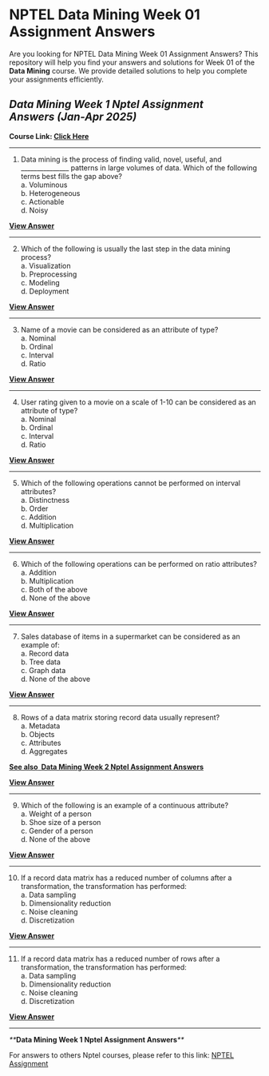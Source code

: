 # NPTEL Data Mining Week 01 Assignment Answers

Are you looking for NPTEL Data Mining Week 01 Assignment Answers? This repository will help you find your answers and solutions for Week 01 of the **Data Mining** course. We provide detailed solutions to help you complete your assignments efficiently.

## _Data Mining Week 1 Nptel Assignment Answers_ _(Jan-Apr 2025)_

**Course Link: [**Click Here**](https://onlinecourses.nptel.ac.in/noc25_cs19/course)**

***

1. Data mining is the process of finding valid, novel, useful, and \_\_\_\_\_\_\_\_\_\_\_\_\_\_\_ patterns in large volumes of data. Which of the following terms best fills the gap above?\
   a. Voluminous\
   b. Heterogeneous\
   c. Actionable\
   d. Noisy

**[**View Answer**](https://my.progiez.com/courses/data-mining-nptel-assignment-answers/)**

***

2. Which of the following is usually the last step in the data mining process?\
   a. Visualization\
   b. Preprocessing\
   c. Modeling\
   d. Deployment

**[**View Answer**](https://my.progiez.com/courses/data-mining-nptel-assignment-answers/)**

***

3. Name of a movie can be considered as an attribute of type?\
   a. Nominal\
   b. Ordinal\
   c. Interval\
   d. Ratio

**[**View Answer**](https://my.progiez.com/courses/data-mining-nptel-assignment-answers/)**

***

4. User rating given to a movie on a scale of 1-10 can be considered as an attribute of type?\
   a. Nominal\
   b. Ordinal\
   c. Interval\
   d. Ratio

**[**View Answer**](https://my.progiez.com/courses/data-mining-nptel-assignment-answers/)**

***

5. Which of the following operations cannot be performed on interval attributes?\
   a. Distinctness\
   b. Order\
   c. Addition\
   d. Multiplication

**[**View Answer**](https://my.progiez.com/courses/data-mining-nptel-assignment-answers/)**

***

6. Which of the following operations can be performed on ratio attributes?\
   a. Addition\
   b. Multiplication\
   c. Both of the above\
   d. None of the above

**[**View Answer**](https://my.progiez.com/courses/data-mining-nptel-assignment-answers/)**

***

7. Sales database of items in a supermarket can be considered as an example of:\
   a. Record data\
   b. Tree data\
   c. Graph data\
   d. None of the above

**[**View Answer**](https://my.progiez.com/courses/data-mining-nptel-assignment-answers/)**

***

8. Rows of a data matrix storing record data usually represent?\
   a. Metadata\
   b. Objects\
   c. Attributes\
   d. Aggregates

[****See also**  **Data Mining Week 2 Nptel Assignment Answers****](https://progiez.com/data-mining-week-2-nptel-assignment-answers)

**[**View Answer**](https://my.progiez.com/courses/data-mining-nptel-assignment-answers/)**

***

9. Which of the following is an example of a continuous attribute?\
   a. Weight of a person\
   b. Shoe size of a person\
   c. Gender of a person\
   d. None of the above

**[**View Answer**](https://my.progiez.com/courses/data-mining-nptel-assignment-answers/)**

***

10. If a record data matrix has a reduced number of columns after a transformation, the transformation has performed:\
    a. Data sampling\
    b. Dimensionality reduction\
    c. Noise cleaning\
    d. Discretization

**[**View Answer**](https://my.progiez.com/courses/data-mining-nptel-assignment-answers/)**

***

11. If a record data matrix has a reduced number of rows after a transformation, the transformation has performed:\
    a. Data sampling\
    b. Dimensionality reduction\
    c. Noise cleaning\
    d. Discretization

**[**View Answer**](https://my.progiez.com/courses/data-mining-nptel-assignment-answers/)**

***

_**_**Data Mining Week 1 Nptel Assignment Answers**_**_

For answers to others Nptel courses, please refer to this link: [NPTEL Assignment](https://progiez.com/nptel-assignment-answers)

